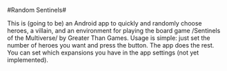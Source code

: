#Random Sentinels#

This is (going to be) an Android app to quickly and randomly choose heroes, a villain, and an
environment for playing the board game /Sentinels of the Multiverse/ by Greater Than Games.
Usage is simple: just set the number of heroes you want and press the button. The app does the rest.
You can set which expansions you have in the app settings (not yet implemented).
